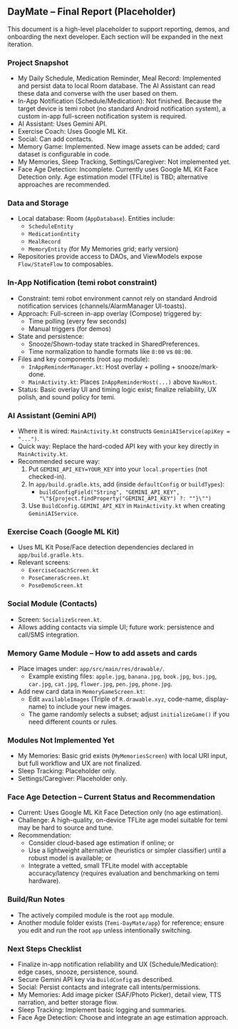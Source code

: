 ## DayMate – Final Report (Placeholder)

This document is a high-level placeholder to support reporting, demos, and onboarding the next developer. Each section will be expanded in the next iteration.

### Project Snapshot
- My Daily Schedule, Medication Reminder, Meal Record: Implemented and persist data to local Room database. The AI Assistant can read these data and converse with the user based on them.
- In-App Notification (Schedule/Medication): Not finished. Because the target device is temi robot (no standard Android notification system), a custom in-app full-screen notification system is required.
- AI Assistant: Uses Gemini API.
- Exercise Coach: Uses Google ML Kit.
- Social: Can add contacts.
- Memory Game: Implemented. New image assets can be added; card dataset is configurable in code.
- My Memories, Sleep Tracking, Settings/Caregiver: Not implemented yet.
- Face Age Detection: Incomplete. Currently uses Google ML Kit Face Detection only. Age estimation model (TFLite) is TBD; alternative approaches are recommended.

### Data and Storage
- Local database: Room (`AppDatabase`). Entities include:
  - `ScheduleEntity`
  - `MedicationEntity`
  - `MealRecord`
  - `MemoryEntity` (for My Memories grid; early version)
- Repositories provide access to DAOs, and ViewModels expose `Flow/StateFlow` to composables.

### In-App Notification (temi robot constraint)
- Constraint: temi robot environment cannot rely on standard Android notification services (channels/AlarmManager UI-toasts).
- Approach: Full-screen in-app overlay (Compose) triggered by:
  - Time polling (every few seconds)
  - Manual triggers (for demos)
- State and persistence:
  - Snooze/Shown-today state tracked in SharedPreferences.
  - Time normalization to handle formats like `8:00` vs `08:00`.
- Files and key components (root `app` module):
  - `InAppReminderManager.kt`: Host overlay + polling + snooze/mark-done.
  - `MainActivity.kt`: Places `InAppReminderHost(...)` above `NavHost`.
- Status: Basic overlay UI and timing logic exist; finalize reliability, UX polish, and sound policy for temi.

### AI Assistant (Gemini API)
- Where it is wired: `MainActivity.kt` constructs `GeminiAIService(apiKey = "...")`.
- Quick way: Replace the hard-coded API key with your key directly in `MainActivity.kt`.
- Recommended secure way:
  1) Put `GEMINI_API_KEY=YOUR_KEY` into your `local.properties` (not checked-in).
  2) In `app/build.gradle.kts`, add (inside `defaultConfig` or `buildTypes`):
     - `buildConfigField("String", "GEMINI_API_KEY", "\"${project.findProperty("GEMINI_API_KEY") ?: ""}\"")`
  3) Use `BuildConfig.GEMINI_API_KEY` in `MainActivity.kt` when creating `GeminiAIService`.

### Exercise Coach (Google ML Kit)
- Uses ML Kit Pose/Face detection dependencies declared in `app/build.gradle.kts`.
- Relevant screens:
  - `ExerciseCoachScreen.kt`
  - `PoseCameraScreen.kt`
  - `PoseDemoScreen.kt`

### Social Module (Contacts)
- Screen: `SocializeScreen.kt`.
- Allows adding contacts via simple UI; future work: persistence and call/SMS integration.

### Memory Game Module – How to add assets and cards
- Place images under: `app/src/main/res/drawable/`.
  - Example existing files: `apple.jpg`, `banana.jpg`, `book.jpg`, `bus.jpg`, `car.jpg`, `cat.jpg`, `flower.jpg`, `pen.jpg`, `phone.jpg`.
- Add new card data in `MemoryGameScreen.kt`:
  - Edit `availableImages` (Triple of `R.drawable.xyz`, code-name, display-name) to include your new images.
  - The game randomly selects a subset; adjust `initializeGame()` if you need different counts or rules.

### Modules Not Implemented Yet
- My Memories: Basic grid exists (`MyMemoriesScreen`) with local URI input, but full workflow and UX are not finalized.
- Sleep Tracking: Placeholder only.
- Settings/Caregiver: Placeholder only.

### Face Age Detection – Current Status and Recommendation
- Current: Uses Google ML Kit Face Detection only (no age estimation).
- Challenge: A high-quality, on-device TFLite age model suitable for temi may be hard to source and tune.
- Recommendation:
  - Consider cloud-based age estimation if online; or
  - Use a lightweight alternative (heuristics or simpler classifier) until a robust model is available; or
  - Integrate a vetted, small TFLite model with acceptable accuracy/latency (requires evaluation and benchmarking on temi hardware).

### Build/Run Notes
- The actively compiled module is the root `app` module.
- Another module folder exists (`Temi-DayMate/app`) for reference; ensure you edit and run the root `app` unless intentionally switching.

### Next Steps Checklist
- Finalize in-app notification reliability and UX (Schedule/Medication): edge cases, snooze, persistence, sound.
- Secure Gemini API key via `BuildConfig` as described.
- Social: Persist contacts and integrate call intents/permissions.
- My Memories: Add image picker (SAF/Photo Picker), detail view, TTS narration, and better storage flow.
- Sleep Tracking: Implement basic logging and summaries.
- Face Age Detection: Choose and integrate an age estimation approach.



